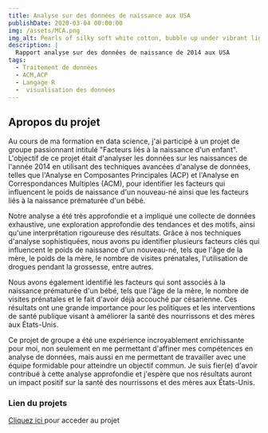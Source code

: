 ```yaml
---
title: Analyse sur des données de naissance aux USA
publishDate: 2020-03-04 00:00:00
img: /assets/MCA.png
img_alt: Pearls of silky soft white cotton, bubble up under vibrant lighting
description: |
  Rapport analyse sur des données de naissance de 2014 aux USA
tags:
  - Traitement de données
  - ACM,ACP
  - Langage R
  -  visualisation des données  
---
```

## Apropos du projet
Au cours de ma formation en data science, j'ai participé à un projet de groupe passionnant intitulé "Facteurs liés à la naissance d'un enfant". L'objectif de ce projet était d'analyser les données sur les naissances de l'année 2014 en utilisant des techniques avancées d'analyse de données, telles que l'Analyse en Composantes Principales (ACP) et l'Analyse en Correspondances Multiples (ACM), pour identifier les facteurs qui influencent le poids de naissance d'un nouveau-né ainsi que les facteurs liés à la naissance prématurée d'un bébé.

Notre analyse a été très approfondie et a impliqué une collecte de données exhaustive, une exploration approfondie des tendances et des motifs, ainsi qu'une interprétation rigoureuse des résultats. Grâce à nos techniques d'analyse sophistiquées, nous avons pu identifier plusieurs facteurs clés qui influencent le poids de naissance d'un nouveau-né, tels que l'âge de la mère, le poids de la mère, le nombre de visites prénatales, l'utilisation de drogues pendant la grossesse, entre autres.

Nous avons également identifié les facteurs qui sont associés à la naissance prématurée d'un bébé, tels que l'âge de la mère, le nombre de visites prénatales et le fait d'avoir déjà accouché par césarienne. Ces résultats ont une grande importance pour les politiques et les interventions de santé publique visant à améliorer la santé des nourrissons et des mères aux États-Unis.

Ce projet de groupe a été une expérience incroyablement enrichissante pour moi, non seulement en me permettant d'affiner mes compétences en analyse de données, mais aussi en me permettant de travailler avec une équipe formidable pour atteindre un objectif commun. Je suis fier(e) d'avoir contribué à cette analyse approfondie et j'espère que nos résultats auront un impact positif sur la santé des nourrissons et des mères aux États-Unis.
### Lien du projets
<a href="https://vu.fr/PCsu">Cliquez ici </a> pour acceder au projet
